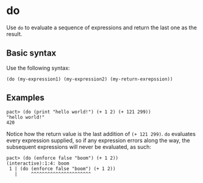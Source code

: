# do

Use `do` to evaluate a sequence of expressions and return the last one as the result.

## Basic syntax

Use the following syntax:

```pact
(do (my-expression1) (my-expression2) (my-return-exrepssion))
```

## Examples

```pact
pact> (do (print "hello world!") (+ 1 2) (+ 121 299))
"hello world!"
420
```

Notice how the return value is the last addition of `(+ 121 299)`. `do` evaluates every expression supplied, so if any expression errors along the way, the subsequent expressions will never be evaluated, as such:

```pact
pact> (do (enforce false "boom") (+ 1 2))
(interactive):1:4: boom
 1 | (do (enforce false "boom") (+ 1 2))
   |     ^^^^^^^^^^^^^^^^^^^^^^

```

